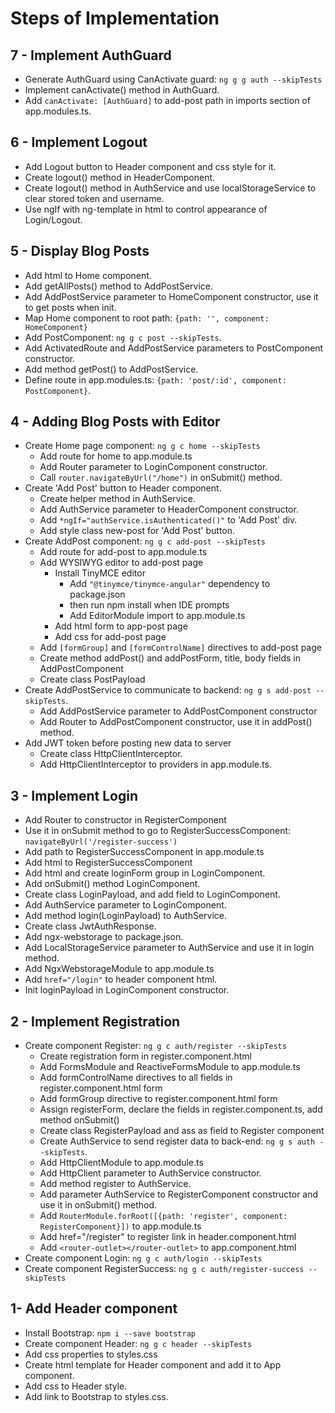 Steps of Implementation
=======================

7 - Implement AuthGuard
-----------------------
* Generate AuthGuard using CanActivate guard: `ng g g auth --skipTests`
* Implement canActivate() method in AuthGuard.
* Add `canActivate: [AuthGuard]` to add-post path in imports section of app.modules.ts. 

6 - Implement Logout
--------------------
* Add Logout button to Header component and css style for it.
* Create logout() method in HeaderComponent.
* Create logout() method in AuthService and use localStorageService to clear stored token and username.
* Use ngIf with ng-template in html to control appearance of Login/Logout.

5 - Display Blog Posts
----------------------
* Add html to Home component.
* Add getAllPosts() method to AddPostService.
* Add AddPostService parameter to HomeComponent constructor, use it to get posts when init.
* Map Home component to root path: `{path: '', component: HomeComponent}`
* Add PostComponent: `ng g c post --skipTests`. 
* Add ActivatedRoute and AddPostService parameters to PostComponent constructor.
* Add method getPost() to AddPostService. 
* Define route in app.modules.ts: `{path: 'post/:id', component: PostComponent}`.

4 - Adding Blog Posts with Editor
---------------------------------
* Create Home page component: `ng g c home --skipTests`
    * Add route for home to app.module.ts
    * Add Router parameter to LoginComponent constructor.
    * Call `router.navigateByUrl("/home")` in onSubmit() method.
* Create 'Add Post' button to Header component.
    * Create helper method in AuthService.
    * Add AuthService parameter to HeaderComponent constructor.
    * Add `*ngIf="authService.isAuthenticated()"` to 'Add Post' div.
    * Add style class new-post for 'Add Post' button.
* Create AddPost component: `ng g c add-post --skipTests`
    * Add route for add-post to app.module.ts
    * Add WYSIWYG editor to add-post page
        * Install TinyMCE editor
            * Add `"@tinymce/tinymce-angular"` dependency to package.json
            * then run npm install when IDE prompts
            * Add EditorModule import to app.module.ts
        * Add html form to app-post page
        * Add css for add-post page
    * Add `[formGroup]` and `[formControlName]` directives to add-post page
    * Create method addPost() and addPostForm, title, body fields in AddPostComponent
    * Create class PostPayload
* Create AddPostService to communicate to backend: `ng g s add-post --skipTests`.
    * Add AddPostService parameter to AddPostComponent constructor
    * Add Router to AddPostComponent constructor, use it in addPost() method.
* Add JWT token before posting new data to server
    * Create class HttpClientInterceptor.
    * Add HttpClientInterceptor to providers in app.module.ts.

3 - Implement Login
-------------------
* Add Router to constructor in RegisterComponent 
* Use it in onSubmit method to go to RegisterSuccessComponent: `navigateByUrl('/register-success')`
* Add path to RegisterSuccessComponent in app.module.ts
* Add html to RegisterSuccessComponent
* Add html and create loginForm group in LoginComponent.
* Add onSubmit() method LoginComponent.
* Create class LoginPayload, and add field to LoginComponent.
* Add AuthService parameter to LoginComponent.
* Add method login(LoginPayload) to AuthService.
* Create class JwtAuthResponse.
* Add ngx-webstorage to package.json.
* Add LocalStorageService parameter to AuthService and use it in login method.
* Add NgxWebstorageModule to app.module.ts
* Add `href="/login"` to header component html.
* Init loginPayload in LoginComponent constructor.

2 - Implement Registration
--------------------------
* Create component Register: `ng g c auth/register --skipTests`
    * Create registration form in register.component.html
    * Add FormsModule and ReactiveFormsModule to app.module.ts
    * Add formControlName directives to all fields in register.component.html form
    * Add formGroup directive to register.component.html form
    * Assign registerForm, declare the fields in register.component.ts, add method onSubmit()
    * Create class RegisterPayload and ass as field to Register component
    * Create AuthService to send register data to back-end: `ng g s auth --skipTests`.
    * Add HttpClientModule to app.module.ts
    * Add HttpClient parameter to AuthService constructor.
    * Add method register to AuthService.
    * Add parameter AuthService to RegisterComponent constructor and use it in onSubmit() method.
    * Add `RouterModule.forRoot([{path: 'register', component: RegisterComponent}])` to app.module.ts
    * Add href="/register" to register link in header.component.html
    * Add `<router-outlet></router-outlet>` to app.component.html
* Create component Login: `ng g c auth/login --skipTests`
* Create component RegisterSuccess: `ng g c auth/register-success --skipTests`

1- Add Header component
-----------------------
* Install Bootstrap: `npm i --save bootstrap`
* Create component Header: `ng g c header --skipTests`
* Add css properties to styles.css
* Create html template for Header component and add it to App component.
* Add css to Header style.
* Add link to Bootstrap to styles.css.
